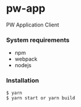# pw-app
PW Application Client

### System requirements
- npm
- webpack
- nodejs

### Installation
```shell
$ yarn
$ yarn start or yarn build
```

